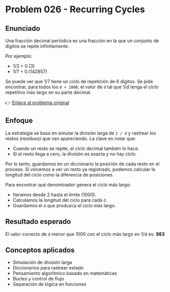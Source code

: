 # Problem 026 - Recurring Cycles
## Enunciado
Una fracción decimal periódica es una fracción en la que un conjunto de dígitos se repite infinitamente.

Por ejemplo:

* 1/3 = 0.(3)
* 1/7 = 0.(142857)

Se puede ver que 1/7 tiene un ciclo de repetición de 6 dígitos.
Se pide encontrar, para todos los `d < 1000`, el valor de `d` tal que 1/d tenga el ciclo repetitivo más largo en su parte decimal.

👉 [Enlace al problema original](https://projecteuler.net/problem=26)

## Enfoque
La estrategia se basa en simular la división larga de `1 / d` y rastrear los restos (residuos) que van apareciendo. La clave es notar que:

* Cuando un resto se repite, el ciclo decimal también lo hace.
* Si el resto llega a cero, la división es exacta y no hay ciclo.

Por lo tanto, guardamos en un diccionario la posición de cada resto en el proceso.
Si volvemos a ver un resto ya registrado, podemos calcular la longitud del ciclo como la diferencia de posiciones.

Para encontrar qué denominador genera el ciclo más largo:

* Iteramos desde 2 hasta el límite (1000).
* Calculamos la longitud del ciclo para cada `d`.
* Guardamos el `d` que produzca el ciclo más largo.

## Resultado esperado
El valor correcto de `d` menor que 1000 con el ciclo más largo en 1/d es: **983**

## Conceptos aplicados
* Simulación de división larga
* Diccionarios para rastrear estado
* Pensamiento algorítmico basado en matemáticas
* Bucles y control de flujo
* Separación de lógica en funciones
